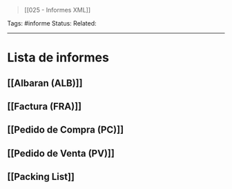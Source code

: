 > [[025 - Informes XML]]

Tags: #informe
Status: 
Related: 

___

# Lista de informes

## [[Albaran (ALB)]]
## [[Factura (FRA)]]
## [[Pedido de Compra (PC)]]
## [[Pedido de Venta (PV)]]
## [[Packing List]]